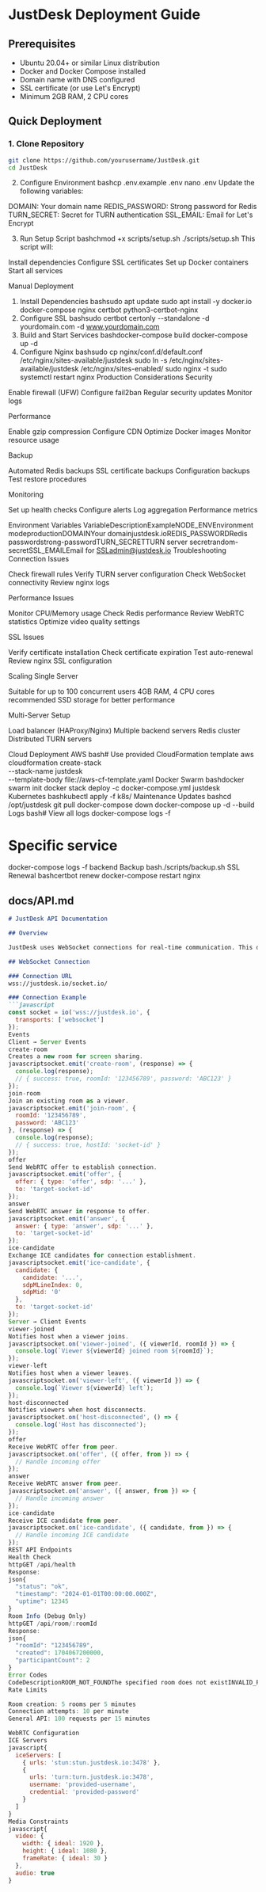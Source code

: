 # JustDesk Deployment Guide

## Prerequisites

- Ubuntu 20.04+ or similar Linux distribution
- Docker and Docker Compose installed
- Domain name with DNS configured
- SSL certificate (or use Let's Encrypt)
- Minimum 2GB RAM, 2 CPU cores

## Quick Deployment

### 1. Clone Repository

```bash
git clone https://github.com/yourusername/JustDesk.git
cd JustDesk
```
2. Configure Environment
bashcp .env.example .env
nano .env
Update the following variables:

DOMAIN: Your domain name
REDIS_PASSWORD: Strong password for Redis
TURN_SECRET: Secret for TURN authentication
SSL_EMAIL: Email for Let's Encrypt

3. Run Setup Script
bashchmod +x scripts/setup.sh
./scripts/setup.sh
This script will:

Install dependencies
Configure SSL certificates
Set up Docker containers
Start all services

Manual Deployment
1. Install Dependencies
bashsudo apt update
sudo apt install -y docker.io docker-compose nginx certbot python3-certbot-nginx
2. Configure SSL
bashsudo certbot certonly --standalone -d yourdomain.com -d www.yourdomain.com
3. Build and Start Services
bashdocker-compose build
docker-compose up -d
4. Configure Nginx
bashsudo cp nginx/conf.d/default.conf /etc/nginx/sites-available/justdesk
sudo ln -s /etc/nginx/sites-available/justdesk /etc/nginx/sites-enabled/
sudo nginx -t
sudo systemctl restart nginx
Production Considerations
Security

Enable firewall (UFW)
Configure fail2ban
Regular security updates
Monitor logs

Performance

Enable gzip compression
Configure CDN
Optimize Docker images
Monitor resource usage

Backup

Automated Redis backups
SSL certificate backups
Configuration backups
Test restore procedures

Monitoring

Set up health checks
Configure alerts
Log aggregation
Performance metrics

Environment Variables
VariableDescriptionExampleNODE_ENVEnvironment modeproductionDOMAINYour domainjustdesk.ioREDIS_PASSWORDRedis passwordstrong-passwordTURN_SECRETTURN server secretrandom-secretSSL_EMAILEmail for SSLadmin@justdesk.io
Troubleshooting
Connection Issues

Check firewall rules
Verify TURN server configuration
Check WebSocket connectivity
Review nginx logs

Performance Issues

Monitor CPU/Memory usage
Check Redis performance
Review WebRTC statistics
Optimize video quality settings

SSL Issues

Verify certificate installation
Check certificate expiration
Test auto-renewal
Review nginx SSL configuration

Scaling
Single Server

Suitable for up to 100 concurrent users
4GB RAM, 4 CPU cores recommended
SSD storage for better performance

Multi-Server Setup

Load balancer (HAProxy/Nginx)
Multiple backend servers
Redis cluster
Distributed TURN servers

Cloud Deployment
AWS
bash# Use provided CloudFormation template
aws cloudformation create-stack \
  --stack-name justdesk \
  --template-body file://aws-cf-template.yaml
Docker Swarm
bashdocker swarm init
docker stack deploy -c docker-compose.yml justdesk
Kubernetes
bashkubectl apply -f k8s/
Maintenance
Updates
bashcd /opt/justdesk
git pull
docker-compose down
docker-compose up -d --build
Logs
bash# View all logs
docker-compose logs -f

# Specific service
docker-compose logs -f backend
Backup
bash./scripts/backup.sh
SSL Renewal
bashcertbot renew
docker-compose restart nginx

## docs/API.md
```markdown
# JustDesk API Documentation

## Overview

JustDesk uses WebSocket connections for real-time communication. This document describes the available events and their payloads.

## WebSocket Connection

### Connection URL
wss://justdesk.io/socket.io/

### Connection Example
```javascript
const socket = io('wss://justdesk.io', {
  transports: ['websocket']
});
Events
Client → Server Events
create-room
Creates a new room for screen sharing.
javascriptsocket.emit('create-room', (response) => {
  console.log(response);
  // { success: true, roomId: '123456789', password: 'ABC123' }
});
join-room
Join an existing room as a viewer.
javascriptsocket.emit('join-room', {
  roomId: '123456789',
  password: 'ABC123'
}, (response) => {
  console.log(response);
  // { success: true, hostId: 'socket-id' }
});
offer
Send WebRTC offer to establish connection.
javascriptsocket.emit('offer', {
  offer: { type: 'offer', sdp: '...' },
  to: 'target-socket-id'
});
answer
Send WebRTC answer in response to offer.
javascriptsocket.emit('answer', {
  answer: { type: 'answer', sdp: '...' },
  to: 'target-socket-id'
});
ice-candidate
Exchange ICE candidates for connection establishment.
javascriptsocket.emit('ice-candidate', {
  candidate: {
    candidate: '...',
    sdpMLineIndex: 0,
    sdpMid: '0'
  },
  to: 'target-socket-id'
});
Server → Client Events
viewer-joined
Notifies host when a viewer joins.
javascriptsocket.on('viewer-joined', ({ viewerId, roomId }) => {
  console.log(`Viewer ${viewerId} joined room ${roomId}`);
});
viewer-left
Notifies host when a viewer leaves.
javascriptsocket.on('viewer-left', ({ viewerId }) => {
  console.log(`Viewer ${viewerId} left`);
});
host-disconnected
Notifies viewers when host disconnects.
javascriptsocket.on('host-disconnected', () => {
  console.log('Host has disconnected');
});
offer
Receive WebRTC offer from peer.
javascriptsocket.on('offer', ({ offer, from }) => {
  // Handle incoming offer
});
answer
Receive WebRTC answer from peer.
javascriptsocket.on('answer', ({ answer, from }) => {
  // Handle incoming answer
});
ice-candidate
Receive ICE candidate from peer.
javascriptsocket.on('ice-candidate', ({ candidate, from }) => {
  // Handle incoming ICE candidate
});
REST API Endpoints
Health Check
httpGET /api/health
Response:
json{
  "status": "ok",
  "timestamp": "2024-01-01T00:00:00.000Z",
  "uptime": 12345
}
Room Info (Debug Only)
httpGET /api/room/:roomId
Response:
json{
  "roomId": "123456789",
  "created": 1704067200000,
  "participantCount": 2
}
Error Codes
CodeDescriptionROOM_NOT_FOUNDThe specified room does not existINVALID_PASSWORDIncorrect room passwordROOM_FULLRoom has reached maximum capacityCONNECTION_FAILEDWebRTC connection failedRATE_LIMIT_EXCEEDEDToo many requests
Rate Limits

Room creation: 5 rooms per 5 minutes
Connection attempts: 10 per minute
General API: 100 requests per 15 minutes

WebRTC Configuration
ICE Servers
javascript{
  iceServers: [
    { urls: 'stun:stun.justdesk.io:3478' },
    { 
      urls: 'turn:turn.justdesk.io:3478',
      username: 'provided-username',
      credential: 'provided-password'
    }
  ]
}
Media Constraints
javascript{
  video: {
    width: { ideal: 1920 },
    height: { ideal: 1080 },
    frameRate: { ideal: 30 }
  },
  audio: true
}


